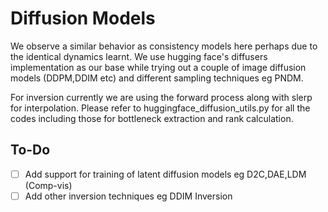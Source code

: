 # Diffusion Models

We observe a similar behavior as consistency models here perhaps due to the identical dynamics learnt. We use hugging face's diffusers implementation as our base while
trying out a couple of image diffusion models (DDPM,DDIM etc) and different sampling techniques eg PNDM.

For inversion currently we are using the forward process along with slerp for interpolation. Please refer to huggingface_diffusion_utils.py for all the codes including those for bottleneck extraction and rank calculation.

## To-Do

- [ ] Add support for training of latent diffusion models eg D2C,DAE,LDM (Comp-vis)
- [ ] Add other inversion techniques eg DDIM Inversion 
